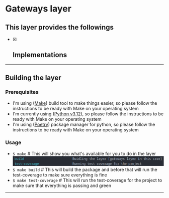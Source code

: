 # Gateways layer

## This layer provides the followings

- [X] Implementations
  -

---

## Building the layer

### Prerequisites

- I'm using ([Make](https://www.gnu.org/software/make/)) build tool to make things easier, so please follow the instructions to be ready with Make on your operating system
- I'm currently using ([Python v3.12](https://www.python.org/)), so please follow the instructions to be ready with Make on your operating system
- I'm using ([Poetry](https://python-poetry.org/)) package manager for python, so please follow the instructions to be ready with Make on your operating system

### Usage

- `$ make` # This will show you what's available for you to do in the layer
![make options](resources/images/make_options.png)
- `$ make build` # This will build the package and before that will run the test-coverage to make sure everything is fine
- `$ make test-coverage` # This will run the test-coverage for the project to make sure that everything is passing and green

---
